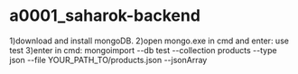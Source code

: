 # a0001_saharok-backend
1)download and install mongoDB.
2)open mongo.exe in cmd and enter:
use test
3)enter in cmd:
mongoimport --db test --collection products --type json --file YOUR_PATH_TO/products.json --jsonArray